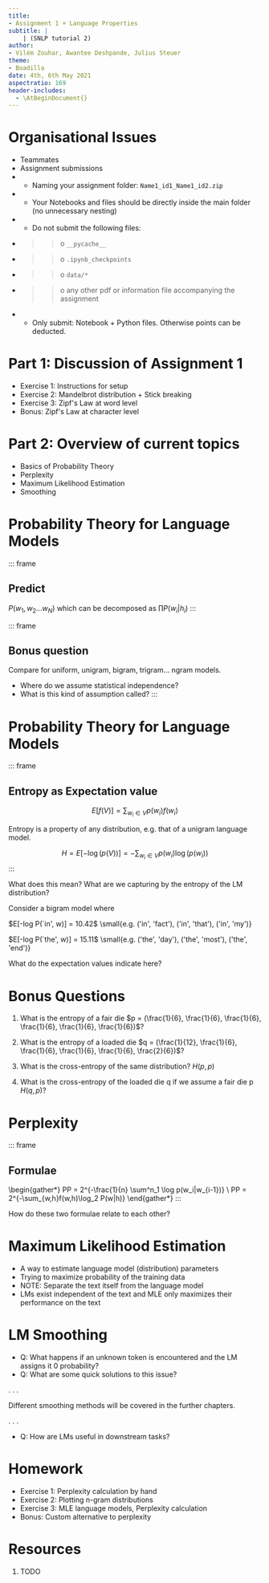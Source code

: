 ```yaml
---
title:
- Assignment 1 + Language Properties
subtitle: |
    | (SNLP tutorial 2)
author:
- Vilém Zouhar, Awantee Deshpande, Julius Steuer
theme:
- Boadilla
date: 4th, 6th May 2021
aspectratio: 169
header-includes:
  - \AtBeginDocument{}
---
```

# Organisational Issues
- Teammates 
- Assignment submissions
- - Naming your assignment folder: `Name1_id1_Name1_id2.zip`
- - Your Notebooks and files should be directly inside the main folder (no unnecessary nesting)
- - Do not submit the following files:
- > > o `__pycache__`
- > > o `.ipynb_checkpoints`
- > > o `data/*`
- > > o any other pdf or information file accompanying the assignment
- - Only submit: Notebook + Python files. Otherwise points can be deducted.

# Part 1: Discussion of Assignment 1

- Exercise 1: Instructions for setup
- Exercise 2: Mandelbrot distribution + Stick breaking
- Exercise 3: Zipf's Law at word level
- Bonus: Zipf's Law at character level

# Part 2: Overview of current topics

- Basics of Probability Theory
- Perplexity
- Maximum Likelihood Estimation
- Smoothing

# Probability Theory for Language Models

::: frame
## Predict
$P(w_1, w_2 ... w_N)$ which can be decomposed as $\prod P(w_i|h_{i})$
::: 

::: frame
## Bonus question
Compare for uniform, unigram, bigram, trigram... ngram models.

- Where do we assume statistical independence?
- What is this kind of assumption called?
::: 

# Probability Theory for Language Models

::: frame
## Entropy as Expectation value
$$E[f(V)] = \sum_{w_i \in V} p(w_i)f(w_i)$$

Entropy is a property of any distribution, e.g. that of a unigram language model.

$$H = E[-\log(p(V))] = -\sum_{w_i \in V} p(w_i)\log(p(w_i))$$
::: 

What does this mean? What are we capturing by the entropy of the LM distribution?

Consider a bigram model where

$E[-log P(`in', w)] = 10.42$ \small{e.g. ('in', 'fact'), ('in', 'that'), ('in', 'my')}

$E[-log P(`the', w)] = 15.11$ \small{e.g. ('the', 'day'), ('the', 'most'), ('the', 'end')}

What do the expectation values indicate here?

# Bonus Questions

1. What is the entropy of a fair die $p = (\frac{1}{6}, \frac{1}{6}, \frac{1}{6}, \frac{1}{6}, \frac{1}{6}, \frac{1}{6})$?

2. What is the entropy of a loaded die $q = (\frac{1}{12}, \frac{1}{6}, \frac{1}{6}, \frac{1}{6}, \frac{1}{6}, \frac{2}{6})$?

3. What is the cross-entropy of the same distribution? $H(p, p)$

4. What is the cross-entropy of the loaded die q if we assume a fair die p $H(q, p)$?


# Perplexity

::: frame
## Formulae

\begin{gather*}
PP = 2^{-\frac{1}{n} \sum^n_1 \log p(w_i|w_{i-1})} \\
PP  = 2^{-\sum_{w,h}f(w,h)\log_2 P(w|h)}
\end{gather*}
::: 

How do these two formulae relate to each other?

# Maximum Likelihood Estimation

- A way to estimate language model (distribution) parameters
- Trying to maximize probability of the training data
- NOTE: Separate the text itself from the language model
- LMs exist independent of the text and MLE only maximizes their performance on the text

# LM Smoothing 

- Q: What happens if an unknown token is encountered and the LM assigns it 0 probability?
- Q: What are some quick solutions to this issue?

. . .

Different smoothing methods will be covered in the further chapters.

. . .

- Q: How are LMs useful in downstream tasks?

# Homework

- Exercise 1: Perplexity calculation by hand
- Exercise 2: Plotting n-gram distributions
- Exercise 3: MLE language models, Perplexity calculation
- Bonus: Custom alternative to perplexity

# Resources

1. TODO